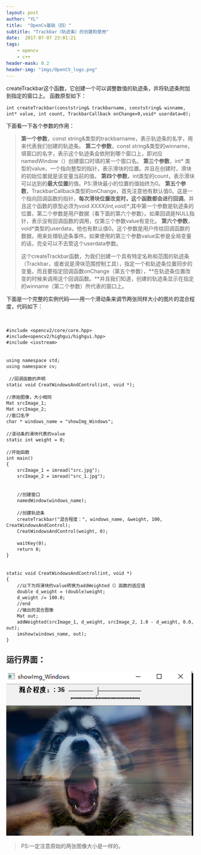 ```yaml
---
layout: post
author: "YL"
title:  "OpenCv基础（四）"
subtitle: "Trackbar（轨迹条）的创建和使用"
date:  2017-07-07 23:01:21
tags:
    - opencv
    - c++
header-mask: 0.2
header-img: "imgs/OpenCV_logo.png"
---
```

createTrackbar这个函数，它创建一个可以调整数值的轨迹条，并将轨迹条附加到指定的窗口上。
函数原型如下：

```
int createTrackbar(conststring& trackbarname, conststring& winname, int* value, int count, TrackbarCallback onChange=0,void* userdata=0);  
```
下面看一下各个参数的作用：

> **第一个参数**，const string&类型的trackbarname，表示轨迹条的名字，用来代表我们创建的轨迹条。 
> **第二个参数**，const string&类型的winname，填窗口的名字，表示这个轨迹条会依附到哪个窗口上，即对应namedWindow（）创建窗口时填的某一个窗口名。
> **第三个参数**，int* 类型的value，一个指向整型的指针，表示滑块的位置。并且在创建时，滑块的初始位置就是该变量当前的值。
> **第四个参数**，int类型的count，表示滑块可以达到的**最大位置**的值。PS:滑块最小的位置的值始终为0。
> **第五个参数**，TrackbarCallback类型的onChange，首先注意他有默认值0。这是一个指向回调函数的指针，**每次滑块位置改变时，这个函数都会进行回调**。并且这个函数的原型必须为void
> **XXXX(int,void*)**;其中第一个参数是轨迹条的位置，第二个参数是用户数据（看下面的第六个参数）。如果回调是NULL指针，表示没有回调函数的调用，仅第三个参数value有变化。
> **第六个参数**，void*类型的userdata，他也有默认值0。这个参数是用户传给回调函数的数据，用来处理轨迹条事件。如果使用的第三个参数value实参是全局变量的话，完全可以不去管这个userdata参数。
> 
> 这个createTrackbar函数，为我们创建一个具有特定名称和范围的轨迹条（Trackbar，或者说是滑块范围控制工具），指定一个和轨迹条位置同步的变量。而且要指定回调函数onChange（第五个参数），**在轨迹条位置改变的时候来调用这个回调函数。**并且我们知道，创建的轨迹条显示在指定的winname（第二个参数）所代表的窗口上。

下面是一个完整的实例代码——用一个滑动条来调节两张同样大小的图片的混合程度，代码如下：

```


#include <opencv2/core/core.hpp>  
#include<opencv2/highgui/highgui.hpp>  
#include <iostream>  

   
using namespace std;
using namespace cv;

 //回调函数的声明
static void CreatWindowsAndControl(int, void *);

//原始图像，大小相同
Mat srcImage_1;
Mat srcImage_2;
//窗口名字
char * windows_name = "showImg_Windows";

//滚动条的滑块代表的value
static int weight = 0;

//开始函数
int main()
{
	srcImage_1 = imread("src.jpg");
	srcImage_2 = imread("src_1.jpg");


	//创建窗口  
	namedWindow(windows_name);

	//创建轨迹条  
	createTrackbar("混合程度：", windows_name, &weight, 100, CreatWindowsAndControl);
	CreatWindowsAndControl(weight, 0);

	waitKey(0);
	return 0;
}


static void CreatWindowsAndControl(int, void *)
{
	//以下为将滑块的value转换为addWeighted（）函数的适应值
	double d_weight = (double)weight;
	d_weight /= 100.0;
	//end
	//输出的混合图像
	Mat out;
	addWeighted(srcImage_1, d_weight, srcImage_2, 1.0 - d_weight, 0.0, out);
	imshow(windows_name, out);
}
```

运行界面：
-----

![这里写图片描述](/imgs/post/opencv/4-1.png)




> PS:一定注意原始的两张图像大小是一样的。
